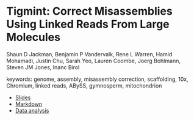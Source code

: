# Tigmint: Correct Misassemblies Using Linked Reads From Large Molecules

Shaun D Jackman, Benjamin P Vandervalk, Rene L Warren, Hamid Mohamadi, Justin Chu, Sarah Yeo, Lauren Coombe, Joerg Bohlmann, Steven JM Jones, Inanc Birol

keywords: genome, assembly, misassembly correction, scaffolding, 10x, Chromium, linked reads, ABySS, gymnosperm, mitochondrion

+ [Slides](http://sjackman.ca/tigmint-slides/)
+ [Markdown](tigmint-slides.md)
+ [Data analysis](https://github.com/sjackman/picea-sitchensis-mitochondrion)
